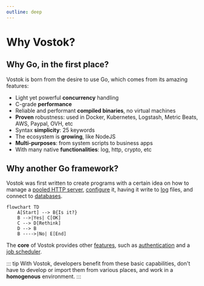 ```yaml
---
outline: deep
---
```


# Why Vostok?

## Why Go, in the first place?

Vostok is born from the desire to use Go, which comes from its amazing features:

- Light yet powerful **concurrency** handling
- C-grade **performance**
- Reliable and performant **compiled binaries**, no virtual machines
- **Proven** robustness: used in Docker, Kubernetes, Logstash, Metric Beats, AWS, Paypal, OVH, etc
- Syntax **simplicity**: 25 keywords
- The ecosystem is **growing**, like NodeJS
- **Multi-purposes**: from system scripts to business apps
- With many native **functionalities**: log, http, crypto, etc

## Why another Go framework?

Vostok was first written to create programs with a certain idea on how to manage a [pooled HTTP server](TODO), [configure](TODO) it, having it write to [log](TODO) files, and connect to [databases](TODO).

```mermaid
flowchart TD
    A[Start] --> B{Is it?}
    B -->|Yes| C[OK]
    C --> D[Rethink]
    D --> B
    B ---->|No| E[End]
```

The **core** of Vostok provides other [features](../core/features.md), such as [authentication](TODO) and a [job scheduler](TODO).

::: tip
With Vostok, developers benefit from these basic capabilities, don't have to develop or import them from various places, and work in a **homogenous** environment.
:::

